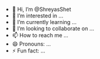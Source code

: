 - 👋 Hi, I’m @ShreyasShet
- 👀 I’m interested in ...
- 🌱 I’m currently learning ...
- 💞️ I’m looking to collaborate on ...
- 📫 How to reach me ...
- 😄 Pronouns: ...
- ⚡ Fun fact: ...

<!---
ShreyasShet/ShreyasShet is a ✨ special ✨ repository because its `README.md` (this file) appears on your GitHub profile.
You can click the Preview link to take a look at your changes.
--->
